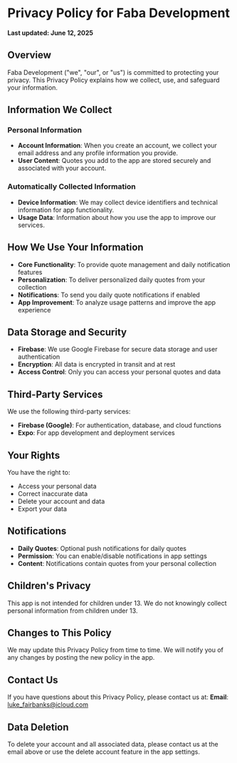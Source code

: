# Privacy Policy for Faba Development

**Last updated: June 12, 2025**

## Overview

Faba Development ("we", "our", or "us") is committed to protecting your privacy. This Privacy Policy explains how we collect, use, and safeguard your information.

## Information We Collect

### Personal Information
- **Account Information**: When you create an account, we collect your email address and any profile information you provide.
- **User Content**: Quotes you add to the app are stored securely and associated with your account.

### Automatically Collected Information
- **Device Information**: We may collect device identifiers and technical information for app functionality.
- **Usage Data**: Information about how you use the app to improve our services.

## How We Use Your Information

- **Core Functionality**: To provide quote management and daily notification features
- **Personalization**: To deliver personalized daily quotes from your collection
- **Notifications**: To send you daily quote notifications if enabled
- **App Improvement**: To analyze usage patterns and improve the app experience

## Data Storage and Security

- **Firebase**: We use Google Firebase for secure data storage and user authentication
- **Encryption**: All data is encrypted in transit and at rest
- **Access Control**: Only you can access your personal quotes and data

## Third-Party Services

We use the following third-party services:
- **Firebase (Google)**: For authentication, database, and cloud functions
- **Expo**: For app development and deployment services

## Your Rights

You have the right to:
- Access your personal data
- Correct inaccurate data
- Delete your account and data
- Export your data

## Notifications

- **Daily Quotes**: Optional push notifications for daily quotes
- **Permission**: You can enable/disable notifications in app settings
- **Content**: Notifications contain quotes from your personal collection

## Children's Privacy

This app is not intended for children under 13. We do not knowingly collect personal information from children under 13.

## Changes to This Policy

We may update this Privacy Policy from time to time. We will notify you of any changes by posting the new policy in the app.

## Contact Us

If you have questions about this Privacy Policy, please contact us at:
**Email**: luke_fairbanks@icloud.com

## Data Deletion

To delete your account and all associated data, please contact us at the email above or use the delete account feature in the app settings.
